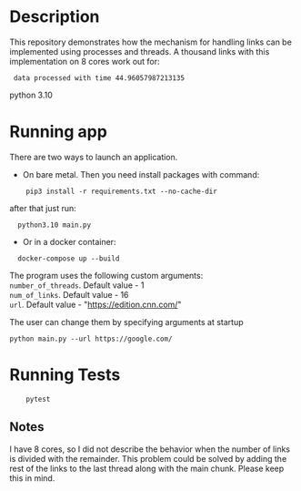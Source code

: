 # Description   
This repository demonstrates how the mechanism for handling links can be implemented using processes and threads.
A thousand links with this implementation on 8 cores work out for:
```text
 data processed with time 44.96057987213135 
```
python 3.10

# Running app
There are two ways to launch an application.

- On bare metal. Then you need install packages with command: 
```text
    pip3 install -r requirements.txt --no-cache-dir
```
after that just run:
```shell
  python3.10 main.py
```
- Or in a docker container:
```shell
  docker-compose up --build
```

The program uses the following custom arguments:    
`number_of_threads`. Default value - 1  
`num_of_links`. Default value - 16  
`url`. Default value - "https://edition.cnn.com/"    

The user can change them by specifying arguments at startup  
```
python main.py --url https://google.com/
```

# Running Tests
```shell
    pytest
```

## Notes
I have 8 cores, so I did not describe the behavior when the number of links is divided with the remainder.
This problem could be solved by adding the rest of the links to the last thread along with the main chunk.
Please keep this in mind.
